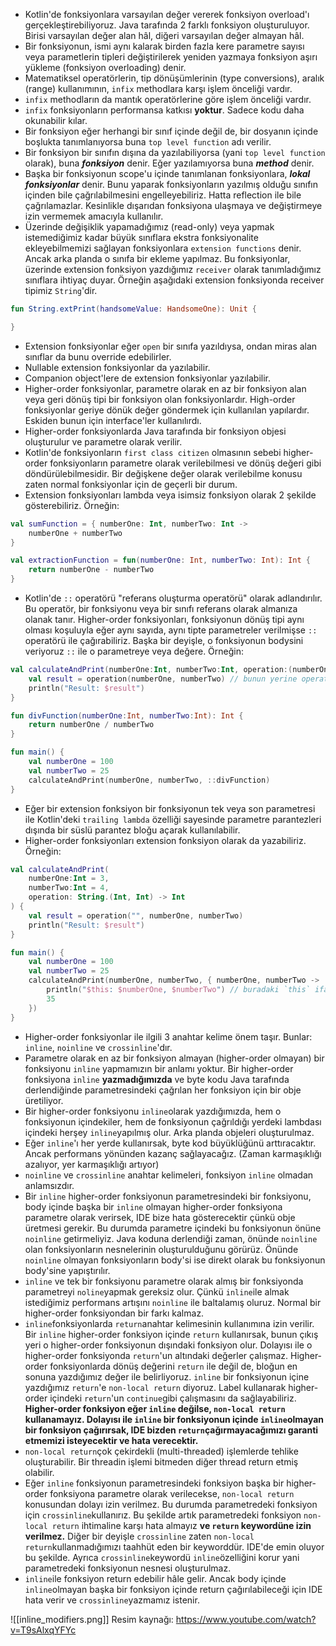 * Kotlin'de fonksiyonlara varsayılan değer vererek fonksiyon overload'ı gerçekleştirebiliyoruz.  Java tarafında 2 farklı fonksiyon oluşturuluyor. Birisi varsayılan değer alan hâl, diğeri varsayılan değer almayan hâl.
* Bir fonksiyonun, ismi aynı kalarak birden fazla kere parametre sayısı veya parametlerin tipleri değiştirilerek yeniden yazmaya fonksiyon aşırı yükleme (fonksiyon overloading) denir.
* Matematiksel operatörlerin, tip dönüşümlerinin (type conversions), aralık (range) kullanımının, `infix` methodlara karşı işlem önceliği vardır. 
* `infix` methodların da mantık operatörlerine göre işlem önceliği vardır.
* `infix` fonksiyonların performansa katkısı **yoktur**. Sadece kodu daha okunabilir kılar.
* Bir fonksiyon eğer herhangi bir sınıf içinde değil de, bir dosyanın içinde boşlukta tanımlanıyorsa buna `top level function` adı verilir.
* Bir fonksiyon bir sınıfın dışına da yazılabiliyorsa (yani `top level function` olarak), buna ***fonksiyon*** denir. Eğer yazılamıyorsa buna ***method*** denir.
* Başka bir fonksiyonun scope'u içinde tanımlanan fonksiyonlara, ***lokal fonksiyonlar*** denir. Bunu yaparak fonksiyonların yazılmış olduğu sınıfın içinden bile çağrılabilmesini engelleyebiliriz. Hatta reflection ile bile çağrılamazlar. Kesinlikle dışarıdan fonksiyona ulaşmaya ve değiştirmeye izin vermemek amacıyla kullanılır.
* Üzerinde değişiklik yapamadığımız (read-only) veya yapmak istemediğimiz kadar büyük sınıflara ekstra fonksiyonalite ekleyebilmemizi sağlayan fonksiyonlara `extension functions` denir. Ancak arka planda o sınıfa bir ekleme yapılmaz. Bu fonksiyonlar, üzerinde extension fonksiyon yazdığımız `receiver` olarak tanımladığımız sınıflara ihtiyaç duyar. Örneğin aşağıdaki extension fonksiyonda receiver tipimiz `String`'dir.

```kotlin
fun String.extPrint(handsomeValue: HandsomeOne): Unit {

}
```

* Extension fonksiyonlar eğer `open` bir sınıfa yazıldıysa, ondan miras alan sınıflar da bunu override edebilirler.
* Nullable extension fonksiyonlar da yazılabilir.
* Companion object'lere de extension fonksiyonlar yazılabilir.
* Higher-order fonksiyonlar, parametre olarak en az bir fonksiyon alan veya geri dönüş tipi bir fonksiyon olan fonksiyonlardır. High-order fonksiyonlar geriye dönük değer göndermek için kullanılan yapılardır. Eskiden bunun için interface'ler kullanılırdı. 
* Higher-order fonksiyonlarda Java tarafında bir fonksiyon objesi oluşturulur ve parametre olarak verilir.
* Kotlin'de fonksiyonların `first class citizen` olmasının sebebi higher-order fonksiyonların parametre olarak verilebilmesi ve dönüş değeri gibi döndürülebilmesidir. Bir değişkene değer olarak verilebilme konusu zaten normal fonksiyonlar için de geçerli bir durum.
* Extension fonksiyonları lambda veya isimsiz fonksiyon olarak 2 şekilde gösterebiliriz. Örneğin:
  
```kotlin
val sumFunction = { numberOne: Int, numberTwo: Int ->
	numberOne + numberTwo
}

val extractionFunction = fun(numberOne: Int, numberTwo: Int): Int {
	return numberOne - numberTwo
}
```

* Kotlin'de `::` operatörü "referans oluşturma operatörü" olarak adlandırılır. Bu operatör, bir fonksiyonu veya bir sınıfı referans olarak almanıza olanak tanır. Higher-order fonksiyonları, fonksiyonun dönüş tipi aynı olması koşuluyla eğer aynı sayıda, aynı tipte parametreler verilmişse `::` operatörü ile çağırabiliriz. Başka bir deyişle, o fonksiyonun bodysini veriyoruz `::` ile o parametreye veya değere.  Örneğin:
  
```kotlin
val calculateAndPrint(numberOne:Int, numberTwo:Int, operation:(numberOne: Int, numberTwo: Int) -> Int)): Unit { // normalde higher-order fonksiyonlar bir fonksiyona parametre olarak verildiğinde, higher-oprder fonksiyon içindeki parametre isimleri verilmez. Sadece öğrenirken daha kolay görülmesi için verdi hoca. Normalde şöyle yazılır: operation:(Int,Int) -> Int)
	val result = operation(numberOne, numberTwo) // bunun yerine operation.invoke(numberOne, numberTwo) kullanabilirdik. invoke'un avantajı nullable değerleri de karşılayabilmesi. Örn: operation?.invoke(numberOne, numberTwo)
	println("Result: $result")
}

fun divFunction(numberOne:Int, numberTwo:Int): Int {
	return numberOne / numberTwo
}

fun main() {
	val numberOne = 100
	val numberTwo = 25
	calculateAndPrint(numberOne, numberTwo, ::divFunction)
}
```

* Eğer bir extension fonksiyon bir fonksiyonun tek veya son parametresi ile Kotlin'deki `trailing lambda` özelliği sayesinde parametre parantezleri dışında bir süslü parantez bloğu açarak kullanılabilir.
* Higher-order fonksiyonları extension fonksiyon olarak da yazabiliriz. Örneğin:
  
```kotlin
val calculateAndPrint(
	numberOne:Int = 3, 
	numberTwo:Int = 4, 
	operation: String.(Int, Int) -> Int
) { 
	val result = operation("", numberOne, numberTwo) 
	println("Result: $result")
}

fun main() {
	val numberOne = 100
	val numberTwo = 25
	calculateAndPrint(numberOne, numberTwo, { numberOne, numberTwo -> 
		println("$this: $numberOne, $numberTwo") // buradaki `this` ifadesi String'i ifade ediyor.
		35
	})
}
```

* Higher-order fonksiyonlar ile ilgili 3 anahtar kelime önem taşır. Bunlar: `inline`, `noinline` ve `crossinline`'dır.
* Parametre olarak en az bir fonksiyon almayan (higher-order olmayan) bir fonksiyonu `inline` yapmamızın bir anlamı yoktur. Bir higher-order fonksiyona `inline` **yazmadığımızda** ve byte kodu Java tarafında derlendiğinde parametresindeki çağrılan her fonksiyon için bir obje üretiliyor.
* Bir higher-order fonksiyonu `inline`olarak yazdığımızda, hem o fonksiyonun içindekiler, hem de fonksiyonun çağrıldığı yerdeki lambdası içindeki herşey `inline`yapılmış olur. Arka planda objeleri oluşturulmaz.
* Eğer `inline`'ı her yerde kullanırsak, byte kod büyüklüğünü arttıracaktır. Ancak performans yönünden kazanç sağlayacağız. (Zaman karmaşıklığı azalıyor, yer karmaşıklığı artıyor)
* `noinline` ve `crossinline` anahtar kelimeleri, fonksiyon `inline` olmadan anlamsızdır.
* Bir `inline` higher-order fonksiyonun parametresindeki bir fonksiyonu, body içinde başka bir `inline` olmayan higher-order fonksiyona parametre olarak verirsek, IDE bize hata gösterecektir çünkü obje üretmesi gerekir. Bu durumda parametre içindeki bu fonksiyonun önüne `noinline` getirmeliyiz. Java koduna derlendiği zaman, önünde `noinline` olan fonksiyonların nesnelerinin oluşturulduğunu görürüz. Önünde `noinline` olmayan fonksiyonların body'si ise direkt olarak bu fonksiyonun body'sine yapıştırılır.
* `inline` ve tek bir fonksiyonu parametre olarak almış bir fonksiyonda parametreyi `noline`yapmak gereksiz olur. Çünkü `inline`ile almak istediğimiz performans artışını `noinline` ile  baltalamış oluruz. Normal bir higher-order fonksiyondan bir farkı kalmaz.
* `inline`fonksiyonlarda `return`anahtar kelimesinin kullanımına izin verilir. Bir `inline` higher-order fonksiyon içinde `return` kullanırsak, bunun çıkış yeri o higher-order fonksiyonun dışındaki fonksiyon olur. Dolayısı ile o higher-order fonksiyonda `return`'un altındaki değerler çalışmaz. Higher-order fonksiyonlarda dönüş değerini `return` ile değil de, bloğun en sonuna yazdığımız değer ile belirliyoruz. `inline` bir fonksiyonun içine yazdığımız `return`'e `non-local return` diyoruz. Label kullanarak higher-order içindeki `return`'un `continue`gibi çalışmasını da sağlayabiliriz. **Higher-order fonksiyon eğer `inline` değilse, `non-local return` kullanamayız. Dolayısı ile `inline` bir fonksiyonun içinde `inline`olmayan bir fonksiyon çağırırsak, IDE bizden `return`çağırmayacağımızı garanti etmemizi isteyecektir ve hata verecektir.** 
* `non-local return`çok çekirdekli (multi-threaded) işlemlerde tehlike oluşturabilir. Bir threadin işlemi bitmeden diğer thread return etmiş olabilir.
* Eğer `inline` fonksiyonun parametresindeki fonksiyon başka bir higher-order fonksiyona parametre olarak verilecekse, `non-local return` konusundan dolayı izin verilmez. Bu durumda parametredeki fonksiyon için `crossinline`kullanırız. Bu şekilde artık parametredeki fonksiyon `non-local return` ihtimaline karşı hata almayız **ve `return` keywordüne izin verilmez.** Diğer bir deyişle `crossinline` zaten `non-local return`kullanmadığımızı taahhüt eden bir keyworddür. IDE'de emin oluyor bu şekilde. Ayrıca `crossinline`keywordü `inline`özelliğini korur yani parametredeki fonksiyonun nesnesi oluşturulmaz. 
* `inline`ile fonksiyon return edebilir hâle gelir. Ancak body içinde `inline`olmayan başka bir fonksiyon içinde return çağırılabileceği için IDE hata verir ve `crossinline`yazmamız istenir.

![[inline_modifiers.png]]
Resim kaynağı: https://www.youtube.com/watch?v=T9sAlxqYFYc